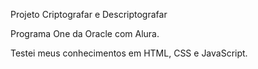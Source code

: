 Projeto Criptografar e Descriptografar

Programa One da Oracle com Alura.

Testei meus conhecimentos em HTML, CSS e JavaScript.
